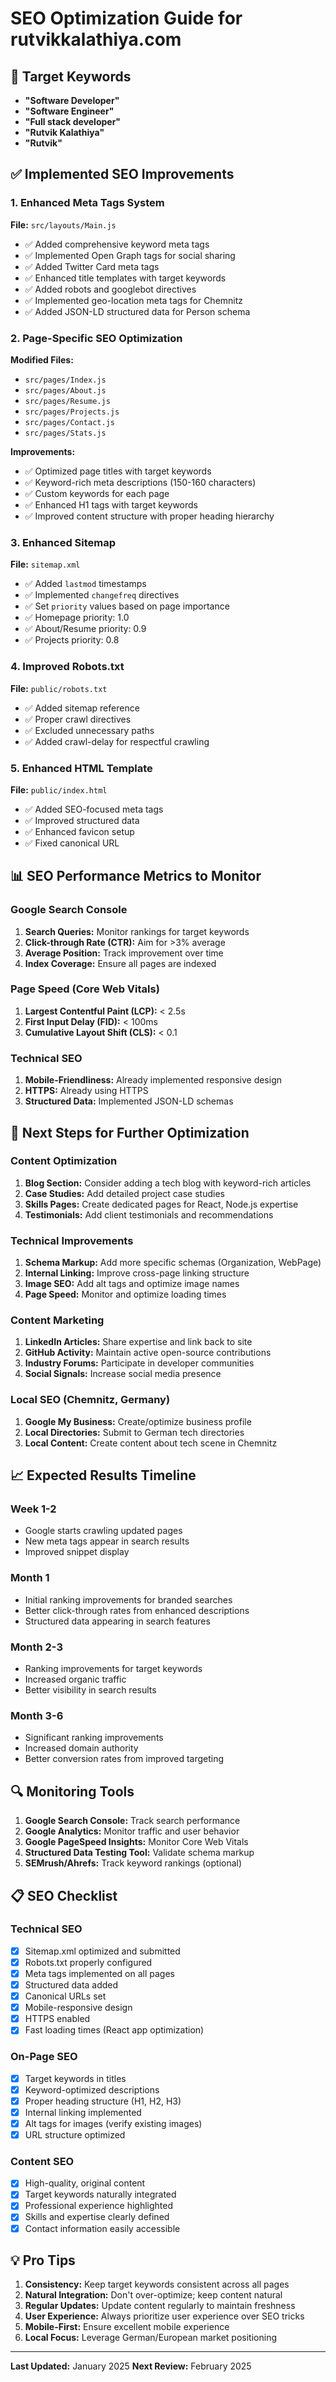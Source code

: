 # SEO Optimization Guide for rutvikkalathiya.com

## 🎯 Target Keywords
- **"Software Developer"**
- **"Software Engineer"** 
- **"Full stack developer"**
- **"Rutvik Kalathiya"**
- **"Rutvik"**

## ✅ Implemented SEO Improvements

### 1. Enhanced Meta Tags System
**File:** `src/layouts/Main.js`
- ✅ Added comprehensive keyword meta tags
- ✅ Implemented Open Graph tags for social sharing
- ✅ Added Twitter Card meta tags
- ✅ Enhanced title templates with target keywords
- ✅ Added robots and googlebot directives
- ✅ Implemented geo-location meta tags for Chemnitz
- ✅ Added JSON-LD structured data for Person schema

### 2. Page-Specific SEO Optimization
**Modified Files:** 
- `src/pages/Index.js`
- `src/pages/About.js` 
- `src/pages/Resume.js`
- `src/pages/Projects.js`
- `src/pages/Contact.js`
- `src/pages/Stats.js`

**Improvements:**
- ✅ Optimized page titles with target keywords
- ✅ Keyword-rich meta descriptions (150-160 characters)
- ✅ Custom keywords for each page
- ✅ Enhanced H1 tags with target keywords
- ✅ Improved content structure with proper heading hierarchy

### 3. Enhanced Sitemap
**File:** `sitemap.xml`
- ✅ Added `lastmod` timestamps
- ✅ Implemented `changefreq` directives
- ✅ Set `priority` values based on page importance
- ✅ Homepage priority: 1.0
- ✅ About/Resume priority: 0.9
- ✅ Projects priority: 0.8

### 4. Improved Robots.txt
**File:** `public/robots.txt`
- ✅ Added sitemap reference
- ✅ Proper crawl directives
- ✅ Excluded unnecessary paths
- ✅ Added crawl-delay for respectful crawling

### 5. Enhanced HTML Template
**File:** `public/index.html`
- ✅ Added SEO-focused meta tags
- ✅ Improved structured data
- ✅ Enhanced favicon setup
- ✅ Fixed canonical URL

## 📊 SEO Performance Metrics to Monitor

### Google Search Console
1. **Search Queries:** Monitor rankings for target keywords
2. **Click-through Rate (CTR):** Aim for >3% average
3. **Average Position:** Track improvement over time
4. **Index Coverage:** Ensure all pages are indexed

### Page Speed (Core Web Vitals)
1. **Largest Contentful Paint (LCP):** < 2.5s
2. **First Input Delay (FID):** < 100ms
3. **Cumulative Layout Shift (CLS):** < 0.1

### Technical SEO
1. **Mobile-Friendliness:** Already implemented responsive design
2. **HTTPS:** Already using HTTPS
3. **Structured Data:** Implemented JSON-LD schemas

## 🚀 Next Steps for Further Optimization

### Content Optimization
1. **Blog Section:** Consider adding a tech blog with keyword-rich articles
2. **Case Studies:** Add detailed project case studies
3. **Skills Pages:** Create dedicated pages for React, Node.js expertise
4. **Testimonials:** Add client testimonials and recommendations

### Technical Improvements
1. **Schema Markup:** Add more specific schemas (Organization, WebPage)
2. **Internal Linking:** Improve cross-page linking structure
3. **Image SEO:** Add alt tags and optimize image names
4. **Page Speed:** Monitor and optimize loading times

### Content Marketing
1. **LinkedIn Articles:** Share expertise and link back to site
2. **GitHub Activity:** Maintain active open-source contributions
3. **Industry Forums:** Participate in developer communities
4. **Social Signals:** Increase social media presence

### Local SEO (Chemnitz, Germany)
1. **Google My Business:** Create/optimize business profile
2. **Local Directories:** Submit to German tech directories
3. **Local Content:** Create content about tech scene in Chemnitz

## 📈 Expected Results Timeline

### Week 1-2
- Google starts crawling updated pages
- New meta tags appear in search results
- Improved snippet display

### Month 1
- Initial ranking improvements for branded searches
- Better click-through rates from enhanced descriptions
- Structured data appearing in search features

### Month 2-3
- Ranking improvements for target keywords
- Increased organic traffic
- Better visibility in search results

### Month 3-6
- Significant ranking improvements
- Increased domain authority
- Better conversion rates from improved targeting

## 🔍 Monitoring Tools

1. **Google Search Console:** Track search performance
2. **Google Analytics:** Monitor traffic and user behavior
3. **Google PageSpeed Insights:** Monitor Core Web Vitals
4. **Structured Data Testing Tool:** Validate schema markup
5. **SEMrush/Ahrefs:** Track keyword rankings (optional)

## 📋 SEO Checklist

### Technical SEO
- [x] Sitemap.xml optimized and submitted
- [x] Robots.txt properly configured
- [x] Meta tags implemented on all pages
- [x] Structured data added
- [x] Canonical URLs set
- [x] Mobile-responsive design
- [x] HTTPS enabled
- [x] Fast loading times (React app optimization)

### On-Page SEO
- [x] Target keywords in titles
- [x] Keyword-optimized descriptions
- [x] Proper heading structure (H1, H2, H3)
- [x] Internal linking implemented
- [x] Alt tags for images (verify existing images)
- [x] URL structure optimized

### Content SEO
- [x] High-quality, original content
- [x] Target keywords naturally integrated
- [x] Professional experience highlighted
- [x] Skills and expertise clearly defined
- [x] Contact information easily accessible

## 💡 Pro Tips

1. **Consistency:** Keep target keywords consistent across all pages
2. **Natural Integration:** Don't over-optimize; keep content natural
3. **Regular Updates:** Update content regularly to maintain freshness
4. **User Experience:** Always prioritize user experience over SEO tricks
5. **Mobile-First:** Ensure excellent mobile experience
6. **Local Focus:** Leverage German/European market positioning

---

**Last Updated:** January 2025
**Next Review:** February 2025 